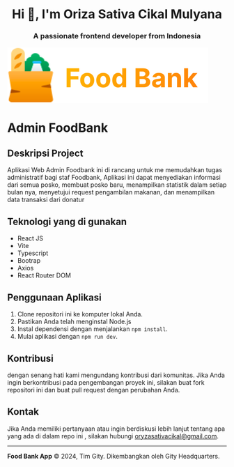 <h1 align="center">Hi 👋, I'm Oriza Sativa Cikal Mulyana</h1>
<h3 align="center">A passionate frontend developer from Indonesia</h3>

<img align="center" src="./src/assets/sidebar-logo.svg">

# Admin FoodBank

## Deskripsi Project
Aplikasi Web Admin Foodbank ini di rancang untuk me memudahkan tugas administratif bagi staf Foodbank, Aplikasi ini dapat menyediakan informasi dari semua posko, membuat posko baru, menampilkan statistik dalam setiap bulan nya, menyetujui request pengambilan makanan, dan menampilkan data transaksi dari donatur

## Teknologi yang di gunakan 
- React JS
- Vite
- Typescript
- Bootrap 
- Axios
- React Router DOM

## Penggunaan Aplikasi
1. Clone repositori ini ke komputer lokal Anda.
2. Pastikan Anda telah menginstal Node.js 
3. Instal dependensi dengan menjalankan `npm install`.
4. Mulai aplikasi dengan `npm run dev`.

## Kontribusi 
dengan senang hati kami mengundang kontribusi dari komunitas. Jika Anda ingin berkontribusi pada pengembangan proyek ini, silakan buat fork repositori ini dan buat pull request dengan perubahan Anda.

## Kontak

Jika Anda memiliki pertanyaan atau ingin berdiskusi lebih lanjut tentang apa yang ada di dalam repo ini , silakan hubungi oryzasativacikal@gmail.com.

---

**Food Bank App** © 2024, Tim Gity. Dikembangkan oleh Gity Headquarters.